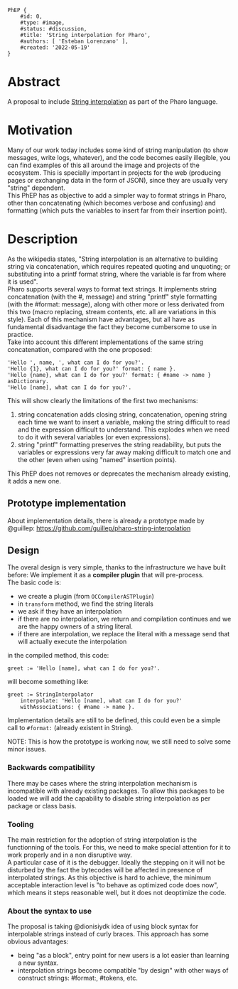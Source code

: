 ```
PhEP {
	#id: 0,
	#type: #image,
	#status: #discussion,
	#title: 'String interpolation for Pharo',
	#authors: [ 'Esteban Lorenzano' ],
	#created: '2022-05-19'
}
```

# Abstract
A proposal to include [String interpolation](https://en.wikipedia.org/wiki/String_interpolation) as part of the Pharo language.

# Motivation
Many of our work today includes some kind of string manipulation (to show messages, write logs, whatever), and the code becomes easily illegible, you can find examples of this all around the image and projects of the ecosystem. This is specially important in projects for the web (producing pages or exchanging data in the form of JSON), since they are usually very "string" dependent.  
This PhEP has as objective to add a simpler way to format strings in Pharo, other than concatenating (which becomes verbose and confusing) and formatting (which puts the variables to insert far from their insertion point).  

# Description 
As the wikipedia states, "String interpolation is an alternative to building string via concatenation, which requires repeated quoting and unquoting; or substituting into a printf format string, where the variable is far from where it is used".  
Pharo supports several ways to format text strings. It implements string concatenation (with the #, message) and string "printf" style formatting (with the #format: message), along with other more or less derivated from this two (macro replacing, stream contents, etc. all are variations in this style).
Each of this mechanism have advantages, but all have as fundamental disadvantage the fact they become cumbersome to use in practice.  
Take into account this different implementations of the same string concatenation, compared with the one proposed:  
```Smalltalk
'Hello ', name, ', what can I do for you?'.
'Hello {1}, what can I do for you?' format: { name }.
'Hello {name}, what can I do for you?' format: { #name -> name } asDictionary.
'Hello [name], what can I do for you?'.
```
This will show clearly the limitations of the first two mechanisms:  
1. string concatenation adds closing string, concatenation, opening string each time we want to insert a variable, making the string difficult to read and the expression difficult to understand. This explodes when we need to do it with several variables (or even expressions).  
2. string "printf" formatting preserves the string readability, but puts the variables or expressions very far away making difficult to match one and the other (even when using "named" insertion points).  

This PhEP does not removes or deprecates the mechanism already existing, it adds a new one.  

## Prototype implementation

About implementation details, there is already a prototype made by @guillep: https://github.com/guillep/pharo-string-interpolation

## Design

The overal design is very simple, thanks to the infrastructure we have built before: We implement it as a **compiler plugin** that will pre-process.  
The basic code is: 

- we create a plugin (from `OCCompilerASTPlugin`)
- in `transform` method, we find the string literals
- we ask if they have an interpolation
- if there are no interpolation, we return and compilation continues and we are the happy owners of a string literal.
- if there are interpolation, we replace the literal with a message send that will actually execute the interpolation
	
in the compiled method, this code:
```Smalltalk
greet := 'Hello [name], what can I do for you?'.
```
will become something like: 
```Smalltalk
greet := StringInterpolator 
	interpolate: 'Hello [name], what can I do for you?'
	withAssociations: { #name -> name }.
```

Implementation details are still to be defined, this could even be a simple call to `#format:` (already existent in String).  

NOTE: This is how the prototype is working now, we still need to solve some minor issues. 


### Backwards compatibility
There may be cases where the string interpolation mechanism is incompatible with already existing packages. To allow this packages to be loaded we will add the capability to disable string interpolation as per package or class basis.

### Tooling
The main restriction for the adoption of string interpolation is the functionning of the tools. For this, we need to make special attention for it to work properly and in a non disruptive way.  
A particular case of it is the debugger. Ideally the stepping on it will not be disturbed by the fact the bytecodes will be affected in presence of interpolated strings. As this objective is hard to achieve, the minimum acceptable interaction level is "to behave as optimized code does now", which means it steps reasonable well, but it does not deoptimize the code.  

### About the syntax to use
The proposal is taking @dionisiydk idea of using block syntax for interpolable strings instead of curly braces. This approach has some obvious advantages: 
- being "as a block", entry point for new users is a lot easier than learning a new syntax.
- interpolation strings become compatible "by design" with other ways of construct strings: #format:, #tokens, etc.

